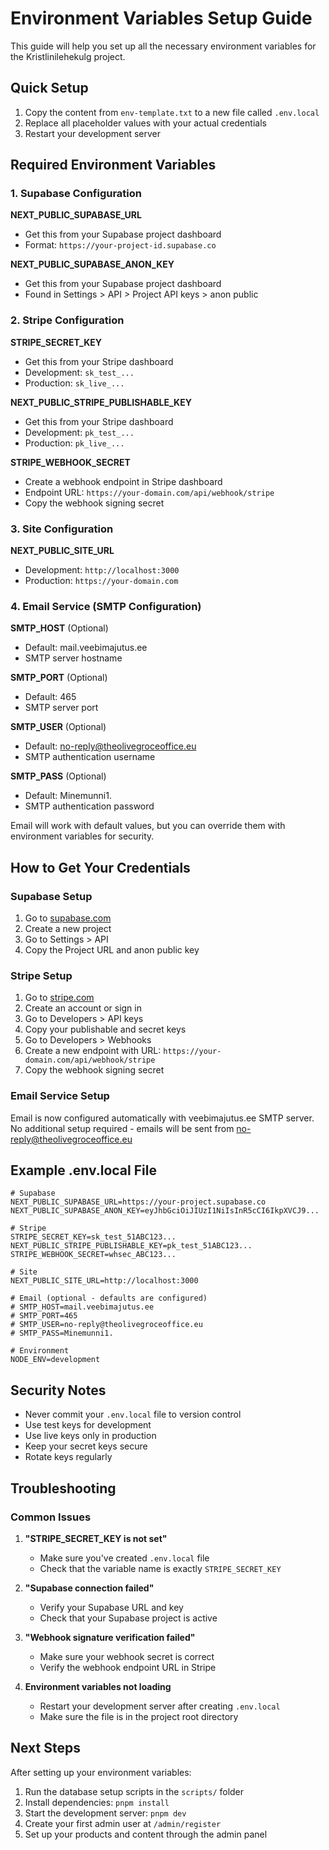 # Environment Variables Setup Guide

This guide will help you set up all the necessary environment variables for the Kristlinilehekulg project.

## Quick Setup

1. Copy the content from `env-template.txt` to a new file called `.env.local`
2. Replace all placeholder values with your actual credentials
3. Restart your development server

## Required Environment Variables

### 1. Supabase Configuration

**NEXT_PUBLIC_SUPABASE_URL**
- Get this from your Supabase project dashboard
- Format: `https://your-project-id.supabase.co`

**NEXT_PUBLIC_SUPABASE_ANON_KEY**
- Get this from your Supabase project dashboard
- Found in Settings > API > Project API keys > anon public

### 2. Stripe Configuration

**STRIPE_SECRET_KEY**
- Get this from your Stripe dashboard
- Development: `sk_test_...`
- Production: `sk_live_...`

**NEXT_PUBLIC_STRIPE_PUBLISHABLE_KEY**
- Get this from your Stripe dashboard
- Development: `pk_test_...`
- Production: `pk_live_...`

**STRIPE_WEBHOOK_SECRET**
- Create a webhook endpoint in Stripe dashboard
- Endpoint URL: `https://your-domain.com/api/webhook/stripe`
- Copy the webhook signing secret

### 3. Site Configuration

**NEXT_PUBLIC_SITE_URL**
- Development: `http://localhost:3000`
- Production: `https://your-domain.com`

### 4. Email Service (SMTP Configuration)

**SMTP_HOST** (Optional)
- Default: mail.veebimajutus.ee
- SMTP server hostname

**SMTP_PORT** (Optional)
- Default: 465
- SMTP server port

**SMTP_USER** (Optional)
- Default: no-reply@theolivegroceoffice.eu
- SMTP authentication username

**SMTP_PASS** (Optional)
- Default: Minemunni1.
- SMTP authentication password

Email will work with default values, but you can override them with environment variables for security.

## How to Get Your Credentials

### Supabase Setup
1. Go to [supabase.com](https://supabase.com)
2. Create a new project
3. Go to Settings > API
4. Copy the Project URL and anon public key

### Stripe Setup
1. Go to [stripe.com](https://stripe.com)
2. Create an account or sign in
3. Go to Developers > API keys
4. Copy your publishable and secret keys
5. Go to Developers > Webhooks
6. Create a new endpoint with URL: `https://your-domain.com/api/webhook/stripe`
7. Copy the webhook signing secret

### Email Service Setup
Email is now configured automatically with veebimajutus.ee SMTP server.
No additional setup required - emails will be sent from no-reply@theolivegroceoffice.eu

## Example .env.local File

```env
# Supabase
NEXT_PUBLIC_SUPABASE_URL=https://your-project.supabase.co
NEXT_PUBLIC_SUPABASE_ANON_KEY=eyJhbGciOiJIUzI1NiIsInR5cCI6IkpXVCJ9...

# Stripe
STRIPE_SECRET_KEY=sk_test_51ABC123...
NEXT_PUBLIC_STRIPE_PUBLISHABLE_KEY=pk_test_51ABC123...
STRIPE_WEBHOOK_SECRET=whsec_ABC123...

# Site
NEXT_PUBLIC_SITE_URL=http://localhost:3000

# Email (optional - defaults are configured)
# SMTP_HOST=mail.veebimajutus.ee
# SMTP_PORT=465
# SMTP_USER=no-reply@theolivegroceoffice.eu
# SMTP_PASS=Minemunni1.

# Environment
NODE_ENV=development
```

## Security Notes

- Never commit your `.env.local` file to version control
- Use test keys for development
- Use live keys only in production
- Keep your secret keys secure
- Rotate keys regularly

## Troubleshooting

### Common Issues

1. **"STRIPE_SECRET_KEY is not set"**
   - Make sure you've created `.env.local` file
   - Check that the variable name is exactly `STRIPE_SECRET_KEY`

2. **"Supabase connection failed"**
   - Verify your Supabase URL and key
   - Check that your Supabase project is active

3. **"Webhook signature verification failed"**
   - Make sure your webhook secret is correct
   - Verify the webhook endpoint URL in Stripe

4. **Environment variables not loading**
   - Restart your development server after creating `.env.local`
   - Make sure the file is in the project root directory

## Next Steps

After setting up your environment variables:

1. Run the database setup scripts in the `scripts/` folder
2. Install dependencies: `pnpm install`
3. Start the development server: `pnpm dev`
4. Create your first admin user at `/admin/register`
5. Set up your products and content through the admin panel 
